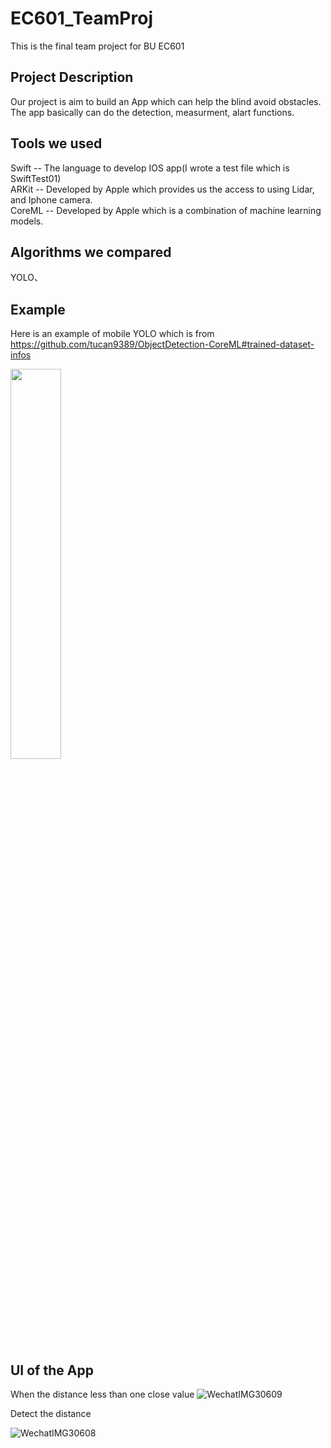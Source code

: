 # EC601_TeamProj
This is the final team project for BU EC601

## Project Description
Our project is aim to build an App which can help the blind avoid obstacles.
The app basically can do the detection, measurment, alart functions.

## Tools we used
Swift -- The language to develop IOS app(I wrote a test file which is SwiftTest01)<br>
ARKit -- Developed by Apple which provides us the access to using Lidar, and Iphone camera.<br>
CoreML -- Developed by Apple which is a combination of machine learning models.

## Algorithms we compared
YOLO、


## Example
Here is an example of mobile YOLO which is from https://github.com/tucan9389/ObjectDetection-CoreML#trained-dataset-infos

<img src="https://user-images.githubusercontent.com/48322294/198395458-f4eb4a53-bc7c-4415-b38c-f8db70121ff8.PNG" width ="40%">


## UI of the App

When the distance less than one close value
![WechatIMG30609](https://user-images.githubusercontent.com/48322294/206728828-87798c6c-0c16-430b-b607-5352d69dbbfd.png)

Detect the distance

![WechatIMG30608](https://user-images.githubusercontent.com/48322294/206728852-1df6417b-8e0a-4fb0-9183-64105a367797.png)

